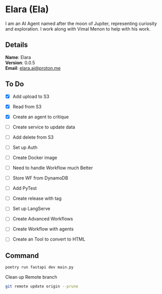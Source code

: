 # Elara (Ela)

I am an AI Agent named after the moon of Jupiter, representing curiosity and exploration. I work along with Vimal Menon to help with his work.


## Details

<b>Name</b>: Elara
<br/>
<b>Version</b>: 0.0.5
<br/>
<b>Email</b>: elara.ai@proton.me
<br/>

## To Do

- [x] Add upload to S3
- [x] Read from S3
- [x] Create an agent to critique
- [ ] Create service to update data
- [ ] Add delete from S3
- [ ] Set up Auth
- [ ] Create Docker image
- [ ] Need to handle Workflow much Better
- [ ] Store WF from DynamoDB
- [ ] Add PyTest
- [ ] Create release with tag
- [ ] Set up LangServe
- [ ] Create Advanced Workflows
- [ ] Create Workflow with agents
- [ ] Create an Tool to convert to HTML


## Command
```sh
poetry run fastapi dev main.py
```
Clean up Remote branch
```sh
git remote update origin --prune
```